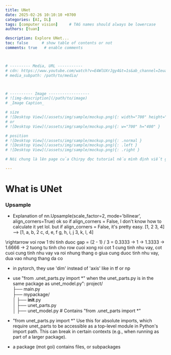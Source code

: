 ```yaml
---
title: UNet
date: 2025-02-26 10:10:10 +0700
categories: [AI, DL]
tags: [computer vision]     # TAG names should always be lowercase
authors: [tuan]

description: Explore UNet...
toc: false      # show table of contents or not
comments: true   # enable comments



# --------- Media, URL -----------
# cdn: https://www.youtube.com/watch?v=E4WlUXrJgy4&t=1s&ab_channel=IeuanBONZ
# media_subpath: /path/to/media/



# ---------- Image ------------------
# ![img-description](/path/to/image)
# _Image Caption_

# size
# ![Desktop View](/assets/img/sample/mockup.png){: width="700" height="400" }
# or
# ![Desktop View](/assets/img/sample/mockup.png){: w="700" h="400" }

# position
# ![Desktop View](/assets/img/sample/mockup.png){: .normal }
# ![Desktop View](/assets/img/sample/mockup.png){: .left }
# ![Desktop View](/assets/img/sample/mockup.png){: .right }

# Nói chung là lên page của Chirpy đọc tutorial nếu mình định viết gì và cần xem tính năng gì: https://jekyllrb.com/docs/posts/

---
```


# What is UNet


### Upsample
- Explanation of nn.Upsample(scale_factor=2, mode='bilinear', align_corners=True)
ok so if align_corners = False, I don't know how to calculate it yet lol.
but if align_corners = False, it's pretty easy.
[1, 2
3, 4] 
-->
[1, a, b, 2
c, d, e, f
g, h, i, j
3, k, l, 4]

\rightarrow voi row 1 thi tinh duoc gap = (2 - 1) / 3 = 0.3333 
-> 1 -> 1.3333 -> 1.6666 -> 2
tuong tu tinh cho row cuoi
xong roi cot 1 cung tinh nhu vay, cot cuoi cung tinh nhu vay
va roi nhung thang o giua cung duoc tinh nhu vay, dua vao nhung thang da co

- in pytorch, they use 'dim' instead of 'axis' like in tf or np

- use "from .unet_parts.py import *" when the unet_parts.py is in the same package as unet_model.py":
project/  
├── main.py  
├── mypackage/  
│   ├── __init__.py  
│   ├── unet_parts.py  
│   ├── unet_model.py  # Contains "from .unet_parts import *"  
- "from unet_parts.py import *" Use this for absolute imports, which require unet_parts to be accessible as a top-level module in Python's import path. This can break in certain contexts (e.g., when running as part of a larger package).
- a package (mot goi) contains files, or subpackages